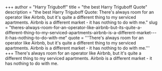 +++
author = "Harry Triguboff"
title = "the best Harry Triguboff Quote"
description = "the best Harry Triguboff Quote: There's always room for an operator like Airbnb, but it's quite a different thing to my serviced apartments. Airbnb is a different market - it has nothing to do with me."
slug = "theres-always-room-for-an-operator-like-airbnb-but-its-quite-a-different-thing-to-my-serviced-apartments-airbnb-is-a-different-market---it-has-nothing-to-do-with-me"
quote = '''There's always room for an operator like Airbnb, but it's quite a different thing to my serviced apartments. Airbnb is a different market - it has nothing to do with me.'''
+++
There's always room for an operator like Airbnb, but it's quite a different thing to my serviced apartments. Airbnb is a different market - it has nothing to do with me.
